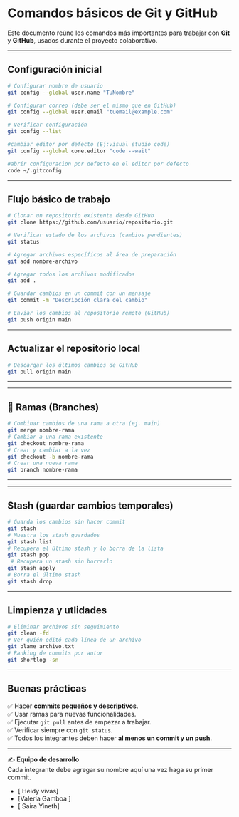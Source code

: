 #  Comandos básicos de Git y GitHub  

Este documento reúne los comandos más importantes para trabajar con **Git** y **GitHub**, usados durante el proyecto colaborativo.  

---

## Configuración inicial  

```bash
# Configurar nombre de usuario
git config --global user.name "TuNombre"

# Configurar correo (debe ser el mismo que en GitHub)
git config --global user.email "tuemail@example.com"

# Verificar configuración
git config --list

#cambiar editor por defecto (Ej:visual studio code)
git config --global core.editor "code --wait"

#abrir configuracion por defecto en el editor por defecto 
code ~/.gitconfig
```

---

## Flujo básico de trabajo  

```bash
# Clonar un repositorio existente desde GitHub
git clone https://github.com/usuario/repositorio.git

# Verificar estado de los archivos (cambios pendientes)
git status

# Agregar archivos específicos al área de preparación
git add nombre-archivo

# Agregar todos los archivos modificados
git add .

# Guardar cambios en un commit con un mensaje
git commit -m "Descripción clara del cambio"

# Enviar los cambios al repositorio remoto (GitHub)
git push origin main
```

---

## Actualizar el repositorio local  

```bash
# Descargar los últimos cambios de GitHub
git pull origin main
```
---

---

## 🔹 Ramas (Branches)  

```bash
# Combinar cambios de una rama a otra (ej. main)
git merge nombre-rama
# Cambiar a una rama existente
git checkout nombre-rama
# Crear y cambiar a la vez
git checkout -b nombre-rama
# Crear una nueva rama
git branch nombre-rama
```
---

---
## Stash (guardar cambios temporales)
```bash
# Guarda los cambios sin hacer commit
git stash              
# Muestra los stash guardados
git stash list         
# Recupera el último stash y lo borra de la lista
git stash pop  
 # Recupera un stash sin borrarlo
git stash apply       
# Borra el último stash
git stash drop         
```

---
## Limpienza y utlidades
```bash
# Eliminar archivos sin seguimiento
git clean -fd 
# Ver quién editó cada línea de un archivo
git blame archivo.txt 
# Ranking de commits por autor
git shortlog -sn              


```



---
## Buenas prácticas  

✅ Hacer **commits pequeños y descriptivos**.  
✅ Usar ramas para nuevas funcionalidades.  
✅ Ejecutar `git pull` antes de empezar a trabajar.  
✅ Verificar siempre con `git status`.  
✅ Todos los integrantes deben hacer **al menos un commit y un push**.  

---

✍️ **Equipo de desarrollo**  
Cada integrante debe agregar su nombre aquí una vez haga su primer commit.  

- [ Heidy vivas]  
- [Valeria Gamboa ] 
- [ Saira Yineth] 
